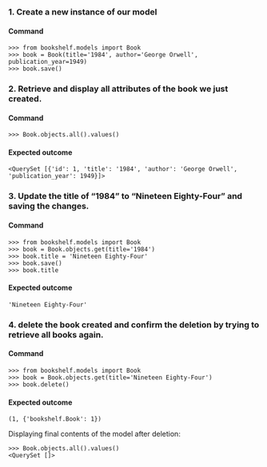 ### 1. Create a new instance of our model

#### Command
```
>>> from bookshelf.models import Book
>>> book = Book(title='1984', author='George Orwell', publication_year=1949)
>>> book.save()
```

### 2. Retrieve and display all attributes of the book we just created.

#### Command
```
>>> Book.objects.all().values()
```

#### Expected outcome
```
<QuerySet [{'id': 1, 'title': '1984', 'author': 'George Orwell', 'publication_year': 1949}]>
```

### 3. Update the title of “1984” to “Nineteen Eighty-Four” and saving the changes.

#### Command
```
>>> from bookshelf.models import Book
>>> book = Book.objects.get(title='1984')
>>> book.title = 'Nineteen Eighty-Four'
>>> book.save()
>>> book.title
```
#### Expected outcome
```
'Nineteen Eighty-Four'
```

### 4. delete the book created and confirm the deletion by trying to retrieve all books again.

#### Command
```
>>> from bookshelf.models import Book
>>> book = Book.objects.get(title='Nineteen Eighty-Four')
>>> book.delete()
```

#### Expected outcome
```
(1, {'bookshelf.Book': 1})
```

Displaying final contents of the model after deletion:
```
>>> Book.objects.all().values()
<QuerySet []>
```